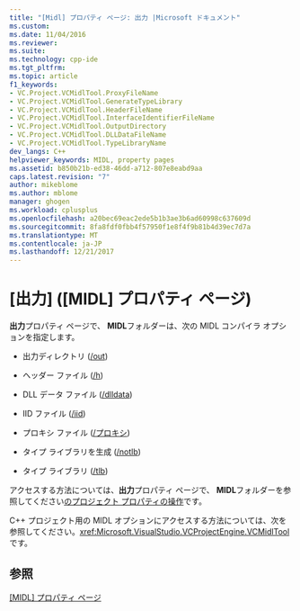 ```yaml
---
title: "[Midl] プロパティ ページ: 出力 |Microsoft ドキュメント"
ms.custom: 
ms.date: 11/04/2016
ms.reviewer: 
ms.suite: 
ms.technology: cpp-ide
ms.tgt_pltfrm: 
ms.topic: article
f1_keywords:
- VC.Project.VCMidlTool.ProxyFileName
- VC.Project.VCMidlTool.GenerateTypeLibrary
- VC.Project.VCMidlTool.HeaderFileName
- VC.Project.VCMidlTool.InterfaceIdentifierFileName
- VC.Project.VCMidlTool.OutputDirectory
- VC.Project.VCMidlTool.DLLDataFileName
- VC.Project.VCMidlTool.TypeLibraryName
dev_langs: C++
helpviewer_keywords: MIDL, property pages
ms.assetid: b850b21b-ed38-46dd-a712-807e8eabd9aa
caps.latest.revision: "7"
author: mikeblome
ms.author: mblome
manager: ghogen
ms.workload: cplusplus
ms.openlocfilehash: a20bec69eac2ede5b1b3ae3b6ad60998c637609d
ms.sourcegitcommit: 8fa8fdf0fbb4f57950f1e8f4f9b81b4d39ec7d7a
ms.translationtype: MT
ms.contentlocale: ja-JP
ms.lasthandoff: 12/21/2017
---
```

# <a name="midl-property-pages-output"></a>[出力] ([MIDL] プロパティ ページ)
**出力**プロパティ ページで、 **MIDL**フォルダーは、次の MIDL コンパイラ オプションを指定します。  
  
-   出力ディレクトリ ([/out](http://msdn.microsoft.com/library/windows/desktop/aa367358))  
  
-   ヘッダー ファイル ([/h](http://msdn.microsoft.com/library/windows/desktop/aa367325))  
  
-   DLL データ ファイル ([/dlldata](http://msdn.microsoft.com/library/windows/desktop/aa367322))  
  
-   IID ファイル ([/iid](http://msdn.microsoft.com/library/windows/desktop/aa367329))  
  
-   プロキシ ファイル ([/プロキシ](http://msdn.microsoft.com/library/windows/desktop/aa367362))  
  
-   タイプ ライブラリを生成 ([/notlb](http://msdn.microsoft.com/library/windows/desktop/aa367343))  
  
-   タイプ ライブラリ ([/tlb](http://msdn.microsoft.com/library/windows/desktop/aa367372))  
  
 アクセスする方法については、**出力**プロパティ ページで、 **MIDL**フォルダーを参照してください[のプロジェクト プロパティの操作](../ide/working-with-project-properties.md)です。  
  
 C++ プロジェクト用の MIDL オプションにアクセスする方法については、次を参照してください。<xref:Microsoft.VisualStudio.VCProjectEngine.VCMidlTool>です。  
  
## <a name="see-also"></a>参照  
 [[MIDL] プロパティ ページ](../ide/midl-property-pages.md)